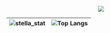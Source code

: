 <p align="center">
  <img src="https://api.interstella.online/github/banner" />
</p>

| ![stella_stat](https://github-readme-stats.vercel.app/api?username=interstella0&show_icons=true&theme=jolly) | ![Top Langs](https://github-readme-stats.vercel.app/api/top-langs/?username=interstella0&theme=jolly)    |
| -------  | ------- |